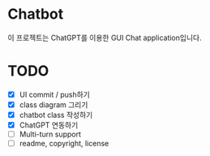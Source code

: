 # Chatbot
이 프로젝트는 ChatGPT를 이용한 GUI Chat application입니다.

# TODO
- [X] UI commit / push하기
- [X] class diagram 그리기
- [X] chatbot class 작성하기
- [X] ChatGPT 연동하기
- [ ] Multi-turn support
- [ ] readme, copyright, license
